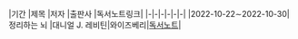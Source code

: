 |기간                  |제목            |저자           |출판사    |독서노트링크|
|-|-|-|-|-|-|
|2022-10-22∼2022-10-30| 정리하는 뇌    |대니얼 J. 레비틴|와이즈베리|[독서노트](https://www.notion.so/598e1efe102344528e225efadcb77122)|
